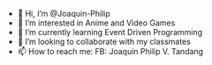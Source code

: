 - 👋 Hi, I’m @Joaquin-Philip
- 👀 I’m interested in Anime and Video Games
- 🌱 I’m currently learning Event Driven Programming
- 💞️ I’m looking to collaborate with my classmates
- 📫 How to reach me: FB: Joaquin Philip V. Tandang

<!---
Joaquin-Philip/Joaquin-Philip is a ✨ special ✨ repository because its `README.md` (this file) appears on your GitHub profile.
You can click the Preview link to take a look at your changes.
--->
